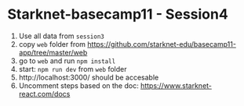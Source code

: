 # Starknet-basecamp11 - Session4

1. Use all data from `session3`
2. copy `web` folder from https://github.com/starknet-edu/basecamp11-app/tree/master/web
3. go to `web` and run `npm install`
4. start: `npm run dev` from `web` folder 
5. http://localhost:3000/ should be accesable  
6. Uncomment steps based on the doc: https://www.starknet-react.com/docs
